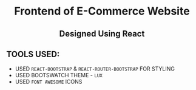 <h1 align="center">Frontend of E-Commerce Website</h1>
<h2 align="center">Designed Using React</h2>

## TOOLS USED:

- USED `REACT-BOOTSTRAP` & `REACT-ROUTER-BOOTSTRAP` FOR STYLING
- USED BOOTSWATCH THEME - `LUX`
- USED `FONT AWESOME` ICONS
